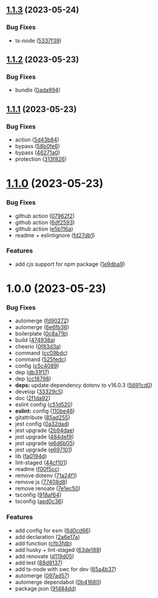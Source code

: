 ## [1.1.3](https://github.com/maxgfr/typescript-swc-starter/compare/v1.1.2...v1.1.3) (2023-05-24)

### Bug Fixes

- ts-node ([5337f39](https://github.com/maxgfr/typescript-swc-starter/commit/5337f390e62b2430f929dbc639c69d038f035181))

## [1.1.2](https://github.com/maxgfr/typescript-swc-starter/compare/v1.1.1...v1.1.2) (2023-05-23)

### Bug Fixes

- bundle ([0ada994](https://github.com/maxgfr/typescript-swc-starter/commit/0ada994c950cc0958f1ecbd49812c855d08840d9))

## [1.1.1](https://github.com/maxgfr/typescript-swc-starter/compare/v1.1.0...v1.1.1) (2023-05-23)

### Bug Fixes

- action ([5d43b84](https://github.com/maxgfr/typescript-swc-starter/commit/5d43b84a3a12530fdd59fd1a977caf0e215e5c56))
- bypass ([58b0fe6](https://github.com/maxgfr/typescript-swc-starter/commit/58b0fe64e6b1bf6fcef98785fa4f4395f91e358c))
- bypass ([46271a0](https://github.com/maxgfr/typescript-swc-starter/commit/46271a0cd2dcf1ee4c4f4c96a570d0b736b363aa))
- protection ([313f826](https://github.com/maxgfr/typescript-swc-starter/commit/313f8260d9d8fc569bea7c83f3d9501b0f5f06f7))

# [1.1.0](https://github.com/maxgfr/typescript-swc-starter/compare/v1.0.0...v1.1.0) (2023-05-23)

### Bug Fixes

- github action ([07962f2](https://github.com/maxgfr/typescript-swc-starter/commit/07962f211d7f6e2ee33535d902b1b15cdaa319fb))
- github action ([6df2593](https://github.com/maxgfr/typescript-swc-starter/commit/6df2593e132e99f5d836f7b21182c18cbfbaaa74))
- github action ([e5b116a](https://github.com/maxgfr/typescript-swc-starter/commit/e5b116ac38e44b2351825e2590a088aa78706dfc))
- readme + eslintignore ([fd27db1](https://github.com/maxgfr/typescript-swc-starter/commit/fd27db15dfb02a9a036aaa11100b2dc3ffe45363))

### Features

- add cjs support for npm package ([1e9dba9](https://github.com/maxgfr/typescript-swc-starter/commit/1e9dba957a582ab5ce3a771c02962b3af728e8ab))

# 1.0.0 (2023-05-23)

### Bug Fixes

- automerge ([fd90272](https://github.com/maxgfr/typescript-swc-starter/commit/fd902727b2305e6762ba4c62e34f95a89e3d41b3))
- automerge ([6e6fb36](https://github.com/maxgfr/typescript-swc-starter/commit/6e6fb3682ef347b06ef91f442b1ad43dfaacdb1d))
- boilerplate ([0c8a71b](https://github.com/maxgfr/typescript-swc-starter/commit/0c8a71b6ab4ac5e1650e6ad2fc2f161ab8c85a57))
- build ([474938a](https://github.com/maxgfr/typescript-swc-starter/commit/474938ab43582df03069c94bbe1b7273344e9fc7))
- cheerio ([0f83d3a](https://github.com/maxgfr/typescript-swc-starter/commit/0f83d3a7a6f4a4207301be34828630a78ddbfcaf))
- command ([cc09bdc](https://github.com/maxgfr/typescript-swc-starter/commit/cc09bdc7f3399ea8cfb444c82b3518d53c002bcf))
- command ([525fedc](https://github.com/maxgfr/typescript-swc-starter/commit/525fedca10955c417ce9b0ae77b19d6cc5cd7625))
- config ([c5c4089](https://github.com/maxgfr/typescript-swc-starter/commit/c5c4089b020dd0bc658c160abb955a5bfce6d48f))
- dep ([db31f17](https://github.com/maxgfr/typescript-swc-starter/commit/db31f179aae0f887fdca5512a827a5e0a5e95c10))
- dep ([cc18798](https://github.com/maxgfr/typescript-swc-starter/commit/cc187981dbf922bcd6d27ed34e135a3c4c689a4c))
- **deps:** update dependency dotenv to v16.0.3 ([5691cd0](https://github.com/maxgfr/typescript-swc-starter/commit/5691cd0d7e78161db47ef29725d24e2633c48f0c))
- develop ([33329c5](https://github.com/maxgfr/typescript-swc-starter/commit/33329c5500463526d56ed02d2aecdd99bb809d4c))
- doc ([2f1da92](https://github.com/maxgfr/typescript-swc-starter/commit/2f1da925da6f87f32cca0329af4681a3fcdb8110))
- eslint config ([c51d520](https://github.com/maxgfr/typescript-swc-starter/commit/c51d52008473d9684558d815c3580c53c2d8a1d7))
- **eslint:** config ([110be46](https://github.com/maxgfr/typescript-swc-starter/commit/110be46e4b124b633c8c0e66d8e358da1e0797d8))
- gitattribute ([85ad255](https://github.com/maxgfr/typescript-swc-starter/commit/85ad25553ef55b4d9410ffe7313ef443f2f78386))
- jest config ([0a32dad](https://github.com/maxgfr/typescript-swc-starter/commit/0a32dad79f3a46a7a923e9eeba64e40d6c2ebdd6))
- jest upgrade ([2b94dae](https://github.com/maxgfr/typescript-swc-starter/commit/2b94dae4df91e7584adda5d3566af87ac0eb0ad1))
- jest upgrade ([484def9](https://github.com/maxgfr/typescript-swc-starter/commit/484def993fdbce770d4912bd6bf686fc935e80cf))
- jest upgrade ([e6d6b05](https://github.com/maxgfr/typescript-swc-starter/commit/e6d6b05f677738f652f81ddc51bd2a215616e981))
- jest upgrade ([e697101](https://github.com/maxgfr/typescript-swc-starter/commit/e6971012c03d166fa7e30b5700df553d451fff1c))
- lib ([fa0194d](https://github.com/maxgfr/typescript-swc-starter/commit/fa0194d97ad01fb8c82414abd1c0e5af6f02b62c))
- lint-staged ([44cf101](https://github.com/maxgfr/typescript-swc-starter/commit/44cf101bae09875bc60731118386248fe8a7834c))
- readme ([f00f5cc](https://github.com/maxgfr/typescript-swc-starter/commit/f00f5ccaa68ade78ac1c87b27b5170404d603325))
- remove dotenv ([71a24f1](https://github.com/maxgfr/typescript-swc-starter/commit/71a24f1e1be269c3fd7cb1061af5ac1e8638a761))
- remove js ([77408d8](https://github.com/maxgfr/typescript-swc-starter/commit/77408d8ab0f9958efdead4f25635ea3da0c59a6a))
- remove renoate ([7e1ec50](https://github.com/maxgfr/typescript-swc-starter/commit/7e1ec50442e3ba7762034cc8dace943e3dbf4a91))
- tsconfig ([918af64](https://github.com/maxgfr/typescript-swc-starter/commit/918af64f005868542e220edbbf4ad2cea0658ab6))
- tsconfig ([aed0c36](https://github.com/maxgfr/typescript-swc-starter/commit/aed0c36ea5d0a4399fb6682211bbc8faf4cbbb31))

### Features

- add config for esm ([6d0cd66](https://github.com/maxgfr/typescript-swc-starter/commit/6d0cd66fc57f5cc15b6f189ccc61a1659f91c426))
- add declaration ([2a6e17a](https://github.com/maxgfr/typescript-swc-starter/commit/2a6e17a7743ece81cab80cc619de31e571aa572d))
- add function ([cfb3fdb](https://github.com/maxgfr/typescript-swc-starter/commit/cfb3fdb3846b1d4532c0b04238fd473d1a344d38))
- add husky + lint-staged ([63de188](https://github.com/maxgfr/typescript-swc-starter/commit/63de188b77056d309c30125716087d7cec958c81))
- add renovate ([d119d05](https://github.com/maxgfr/typescript-swc-starter/commit/d119d05a1c0af4c3cff8b2ddf716026048d64070))
- add test ([88d9137](https://github.com/maxgfr/typescript-swc-starter/commit/88d91376dadfd1376c99618faa0014457d0e99b6))
- add ts-node with swc for dev ([65a4b37](https://github.com/maxgfr/typescript-swc-starter/commit/65a4b37f782dc7ec7a12f5c50a992c2ac7428234))
- automerge ([097ad57](https://github.com/maxgfr/typescript-swc-starter/commit/097ad57f0f74895cd95e4467ef2f445e0f56999a))
- automerge dependabot ([0b41680](https://github.com/maxgfr/typescript-swc-starter/commit/0b4168025e931d234ebcf73bff7a51dd7e7cfca2))
- package.json ([91484dd](https://github.com/maxgfr/typescript-swc-starter/commit/91484ddf898c308dbbbda512dd6b38c0b608b449))
